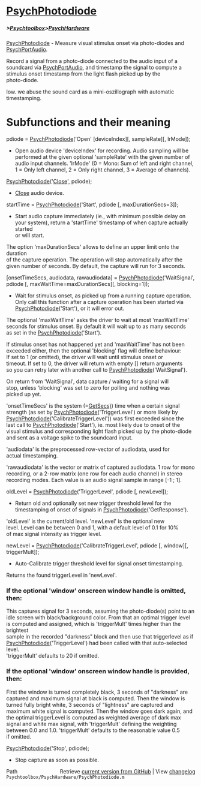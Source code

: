 # [PsychPhotodiode](PsychPhotodiode)
##### >[Psychtoolbox](Psychtoolbox)>[PsychHardware](PsychHardware)

[PsychPhotodiode](PsychPhotodiode) - Measure visual stimulus onset via photo-diodes and [PsychPortAudio](PsychPortAudio).  
  
Record a signal from a photo-diode connected to the audio input of a  
soundcard via [PsychPortAudio](PsychPortAudio), and timestamp the signal to compute a  
stimulus onset timestamp from the light flash picked up by the  
photo-diode.  
  
Iow. we abuse the sound card as a mini-oszillograph with automatic timestamping.  
  
# Subfunctions and their meaning  
  
pdiode = [PsychPhotodiode](PsychPhotodiode)('Open' [deviceIndex][, sampleRate][, lrMode]);  
- Open audio device 'deviceIndex' for recording. Audio sampling will be  
performed at the given optional 'sampleRate' with the given number of  
audio input channels. 'lrMode' (0 = Mono: Sum of left and right channel,  
1 = Only left channel, 2 = Only right channel, 3 = Average of channels).  
  
  
[PsychPhotodiode](PsychPhotodiode)('[Close](Close)', pdiode);  
- [Close](Close) audio device.  
  
  
startTime = [PsychPhotodiode](PsychPhotodiode)('Start', pdiode [, maxDurationSecs=3]);  
- Start audio capture immediately (ie., with minimum possible delay on  
your system), return a 'startTime' timestamp of when capture actually started  
or will start.  
  
The option 'maxDurationSecs' allows to define an upper limit onto the duration  
of the capture operation. The operation will stop automatically after the  
given number of seconds. By default, the capture will run for 3 seconds.  
  
  
[onsetTimeSecs, audiodata, rawaudiodata] = [PsychPhotodiode](PsychPhotodiode)('WaitSignal', pdiode [, maxWaitTime=maxDurationSecs][, blocking=1]);  
- Wait for stimulus onset, as picked up from a running capture operation.  
Only call this function after a capture operation has been started via  
[PsychPhotodiode](PsychPhotodiode)('Start'), or it will error out.  
  
The optional 'maxWaitTime' asks the driver to wait at most 'maxWaitTime'  
seconds for stimulus onset. By default it will wait up to as many seconds  
as set in the [PsychPhotodiode](PsychPhotodiode)('Start').  
  
If stimulus onset has not happened yet and 'maxWaitTime' has not been  
exceeded either, then the optional 'blocking' flag will define behaviour:  
If set to 1 (or omitted), the driver will wait until stimulus onset or  
timeout. If set to 0, the driver will return with empty [] return arguments  
so you can retry later with another call to [PsychPhotodiode](PsychPhotodiode)('WaitSignal').  
  
On return from 'WaitSignal', data capture / waiting for a signal will  
stop, unless 'blocking' was set to zero for polling and nothing was  
picked up yet.  
  
'onsetTimeSecs' is the system (=[GetSecs)](GetSecs)) time when a certain signal  
strength (as set by [PsychPhotodiode](PsychPhotodiode)('TriggerLevel') or more likely by  
[PsychPhotodiode](PsychPhotodiode)('CalibrateTriggerLevel')) was first exceeded since the  
last call to [PsychPhotodiode](PsychPhotodiode)('Start'), ie. most likely due to onset of the  
visual stimulus and corresponding light flash picked up by the photo-diode  
and sent as a voltage spike to the soundcard input.  
  
'audiodata' is the preprocessed row-vector of audiodata, used for  
actual timestamping.  
  
'rawaudiodata' is the vector or matrix of captured audiodata. 1 row for mono  
recording, or a 2-row matrix (one row for each audio channel) in stereo  
recording modes. Each value is an audio signal sample in range [-1 ; 1].  
  
  
oldLevel = [PsychPhotodiode](PsychPhotodiode)('TriggerLevel', pdiode [, newLevel]);  
- Return old and optionally set new trigger threshold level for the  
timestamping of onset of signals in [PsychPhotodiode](PsychPhotodiode)('GetResponse').  
  
'oldLevel' is the current/old level. 'newLevel' is the optional new  
level. Level can be between 0 and 1, with a default level of 0.1 for 10%  
of max signal intensity as trigger level.  
  
  
newLevel = [PsychPhotodiode](PsychPhotodiode)('CalibrateTriggerLevel', pdiode [, window][, triggerMult]);  
- Auto-Calibrate trigger threshold level for signal onset timestamping.  
  
Returns the found triggerLevel in 'newLevel'.  
  
### If the optional 'window' onscreen window handle is omitted, then:  
  
This captures signal for 3 seconds, assuming the photo-diode(s) point to an  
idle screen with black/background color. From that an optimal trigger level  
is computed and assigned, which is 'triggerMult' times higher than the brightest  
sample in the recorded "darkness" block and then use that triggerlevel as if  
[PsychPhotodiode](PsychPhotodiode)('TriggerLevel') had been called with that auto-selected level.  
'triggerMult' defaults to 20 if omitted.  
  
### If the optional 'window' onscreen window handle is provided, then:  
  
First the window is turned completely black, 3 seconds of "darkness" are  
captured and maximum signal at black is computed. Then the window is  
turned fully bright white, 3 seconds of "lightness" are captured and  
maximum white signal is computed. Then the window goes dark again, and  
the optimal triggerLevel is computed as weighted average of dark max  
signal and white max signal, with 'triggerMult' defining the weighting  
between 0.0 and 1.0. 'triggerMult' defaults to the reasonable value 0.5  
if omitted.  
  
  
[PsychPhotodiode](PsychPhotodiode)('Stop', pdiode);  
- Stop capture as soon as possible.  
  
  




<div class="code_header" style="text-align:right;">
  <span style="float:left;">Path&nbsp;&nbsp;</span> <span class="counter">Retrieve <a href=
  "https://raw.github.com/Psychtoolbox-3/Psychtoolbox-3/beta/Psychtoolbox/PsychHardware/PsychPhotodiode.m">current version from GitHub</a> | View <a href=
  "https://github.com/Psychtoolbox-3/Psychtoolbox-3/commits/beta/Psychtoolbox/PsychHardware/PsychPhotodiode.m">changelog</a></span>
</div>
<div class="code">
  <code>Psychtoolbox/PsychHardware/PsychPhotodiode.m</code>
</div>

